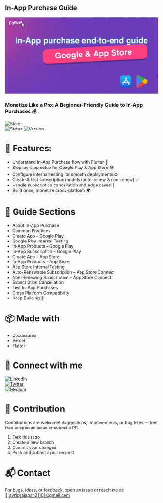 ## In-App Purchase Guide

![banner](in_app_purchase.png)

### Monetize Like a Pro: A Beginner-Friendly Guide to In-App Purchases 💰

![Store](https://img.shields.io/badge/Store-Google%20Play%20&%20App%20Store-blueviolet?style=for-the-badge&logo=GooglePlay&logoColor=white)  
![Status](https://img.shields.io/badge/Status-Active-brightgreen) ![Version](https://img.shields.io/badge/Version-1.0.0-blue)

# 📝 Features:

- Understand In-App Purchase flow with Flutter 🔄  
- Step-by-step setup for Google Play & App Store 🛠  
- Configure internal testing for smooth deployments ⚙️  
- Create & test subscription models (auto-renew & non-renew) ✅  
- Handle subscription cancellation and edge cases 🧠  
- Build once, monetize cross-platform 🌍  

# 📁 Guide Sections

- About In-App Purchase  
- Common Practices  
- Create App – Google Play  
- Google Play Internal Testing  
- In-App Products – Google Play  
- In-App Subscription – Google Play  
- Create App – App Store  
- In-App Products – App Store  
- App Store Internal Testing  
- Auto-Renewable Subscription – App Store Connect  
- Non-Renewing Subscription – App Store Connect  
- Subscription Cancellation  
- Test In-App Purchases  
- Cross Platform Compatibility  
- Keep Building 🚀  

# 📦 Made with

- Docusaurus  
- Vercel  
- Flutter  

# 🔗 Connect with me

[![LinkedIn](https://img.shields.io/badge/LinkedIn-Profile-darkblue?logo=linkedin)](https://www.linkedin.com/in/avniprajapati/)  
[![Twitter](https://img.shields.io/badge/Twitter-Profile-1DA1F2?logo=twitter)](https://x.com/avni_prajapati_)  
[![Medium](https://img.shields.io/badge/Medium-Profile-black?logo=medium)](https://medium.com/@avniprajapati21101)

# 🤝 Contribution

Contributions are welcome! Suggestions, improvements, or bug fixes — feel free to open an issue or submit a PR.

1. Fork this repo  
2. Create a new branch  
3. Commit your changes  
4. Push and submit a pull request  

# 📬 Contact

For bugs, ideas, or feedback, open an issue or reach me at:  
📧 avniprajapati21101@gmail.com

